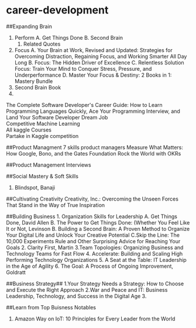# career-development

##Expanding Brain
  1. Perform
     A. Get Things Done
     B. Second Brain
       1. Related Quotes
  3. Focus
      A. Your Brain at Work, Revised and Updated: Strategies for Overcoming Distraction, Regaining Focus, and Working Smarter All Day Long
      B. Focus: The Hidden Driver of Excellence
      C. Relentless Solution Focus: Train Your Mind to Conquer Stress, Pressure, and Underperformance
      D. Master Your Focus & Destiny: 2 Books in 1: Mastery Bundle 
   2. Second Brain Book
   3.    
The Complete Software Developer's Career Guide: How to Learn Programming Languages Quickly, Ace Your Programming Interview, and Land Your Software Developer Dream Job
<br/>Competitive Machine Learning
<br/>All kaggle Courses
<br/>Partake in Kaggle competition

##Product Managment
  7 skills product managers
  Measure What Matters: How Google, Bono, and the Gates Foundation Rock the   World with OKRs 

##Product Management Interviews

##Social Mastery & Soft Skills
   1. Blindspot, Banaji

##Cultivating Creativity
   Creativity, Inc.: Overcoming the Unseen Forces That Stand in the Way of True Inspiration

##Building Business
    1. Organization Skills for Leadership 
       A. Get Things Done, David Allen
       B. The Power to Get Things Done: (Whether You Feel Like It or Not, Levinson
       B. Building a Second Brain: A Proven Method to Organize Your Digital Life and Unlock Your Creative Potential 
       C.Skip the Line: The 10,000 Experiments Rule and Other Surprising Advice for Reaching Your Goals 
    2. Clarity First, Martin
    3.Team Topologies: Organizing Business and Technology Teams for Fast Flow
    4. Accelerate: Building and Scaling High Performing Technology Organizations
    5. A Seat at the Table: IT Leadership in the Age of Agility
    6. The Goal: A Process of Ongoing Improvement, Goldratt
 
##Business Strategy##
    1.Your Strategy Needs a Strategy: How to Choose and Execute the Right Approach
    2.War and Peace and IT: Business Leadership, Technology, and Success in the Digital Age 
    3.

##Learn from Top Buisness Notables
   1. Amazon Way on IoT: 10 Principles for Every Leader from the World
